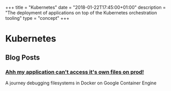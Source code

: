+++
title = "Kubernetes"
date = "2018-01-22T17:45:00+01:00"
description = "The deployment of applications on top of the Kubernetes orchestration tooling"
type = "concept"
+++

# Kubernetes

## Blog Posts

### [Ahh my application can't access it's own files on prod!](https://medium.com/littlemanco/aahh-my-application-can-t-access-it-s-own-files-in-prod-57705ab3694b0)

A journey debugging filesystems in Docker on Google Container Engine
